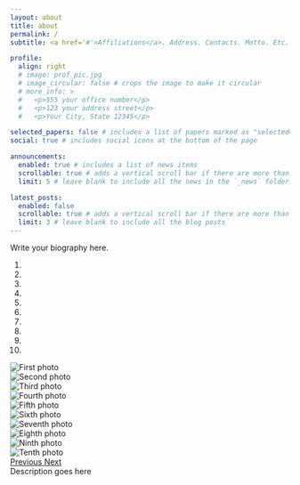 ```yaml
---
layout: about
title: about
permalink: /
subtitle: <a href='#'>Affiliations</a>. Address. Contacts. Motto. Etc.

profile:
  align: right
  # image: prof_pic.jpg
  # image_circular: false # crops the image to make it circular
  # more_info: >
  #   <p>555 your office number</p>
  #   <p>123 your address street</p>
  #   <p>Your City, State 12345</p>

selected_papers: false # includes a list of papers marked as "selected={true}"
social: true # includes social icons at the bottom of the page

announcements:
  enabled: true # includes a list of news items
  scrollable: true # adds a vertical scroll bar if there are more than 3 news items
  limit: 5 # leave blank to include all the news in the `_news` folder

latest_posts:
  enabled: false
  scrollable: true # adds a vertical scroll bar if there are more than 3 new posts items
  limit: 3 # leave blank to include all the blog posts
---
```


Write your biography here. 

<div id="carouselExampleIndicators" class="carousel slide" data-ride="carousel">
  <ol class="carousel-indicators">
    <li data-target="#carouselExampleIndicators" data-slide-to="0" class="active"></li>
    <li data-target="#carouselExampleIndicators" data-slide-to="1"></li>
    <li data-target="#carouselExampleIndicators" data-slide-to="2"></li>
    <li data-target="#carouselExampleIndicators" data-slide-to="3"></li>
    <li data-target="#carouselExampleIndicators" data-slide-to="4"></li>
    <li data-target="#carouselExampleIndicators" data-slide-to="5"></li>
    <li data-target="#carouselExampleIndicators" data-slide-to="6"></li>
    <li data-target="#carouselExampleIndicators" data-slide-to="7"></li>
    <li data-target="#carouselExampleIndicators" data-slide-to="8"></li>
    <li data-target="#carouselExampleIndicators" data-slide-to="9"></li>
  </ol>
  <div class="carousel-inner">
    <div class="carousel-item active">
      <img class="d-block w-100" src="{{ site.baseurl }}/assets/img/1.jpg" alt="First photo">
    </div>
    <div class="carousel-item">
      <img class="d-block w-100" src="{{ site.baseurl }}/assets/img/2.jpg" alt="Second photo">
    </div>
    <div class="carousel-item">
      <img class="d-block w-100" src="{{ site.baseurl }}/assets/img/3.jpg" alt="Third photo">
    </div>
    <div class="carousel-item">
      <img class="d-block w-100" src="{{ site.baseurl }}/assets/img/4.jpg" alt="Fourth photo">
    </div>
    <div class="carousel-item">
      <img class="d-block w-100" src="{{ site.baseurl }}/assets/img/5.jpg" alt="Fifth photo">
    </div>
    <div class="carousel-item">
      <img class="d-block w-100" src="{{ site.baseurl }}/assets/img/6.jpg" alt="Sixth photo">
    </div>
    <div class="carousel-item">
      <img class="d-block w-100" src="{{ site.baseurl }}/assets/img/7.jpg" alt="Seventh photo">
    </div>
    <div class="carousel-item">
      <img class="d-block w-100" src="{{ site.baseurl }}/assets/img/8.jpg" alt="Eighth photo">
    </div>
    <div class="carousel-item">
      <img class="d-block w-100" src="{{ site.baseurl }}/assets/img/9.jpg" alt="Ninth photo">
    </div>
    <div class="carousel-item">
      <img class="d-block w-100" src="{{ site.baseurl }}/assets/img/10.jpg" alt="Tenth photo">
    </div>
  </div>
  <a class="carousel-control-prev" href="#carouselExampleIndicators" role="button" data-slide="prev">
    <span class="carousel-control-prev-icon" aria-hidden="true" style="width: 70px; height: 70px"></span>
    <span class="sr-only">Previous</span>
  </a>
  <a class="carousel-control-next" href="#carouselExampleIndicators" role="button" data-slide="next">
    <span class="carousel-control-next-icon" aria-hidden="true" style="width: 70px; height: 70px"></span>
    <span class="sr-only">Next</span>
  </a>
</div>

<div class="caption">
    Description goes here
</div>
